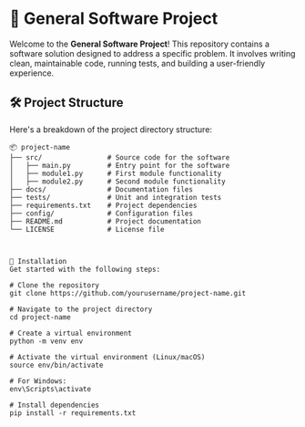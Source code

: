 # 🚀 General Software Project

Welcome to the **General Software Project**! This repository contains a software solution designed to address a specific problem. It involves writing clean, maintainable code, running tests, and building a user-friendly experience.

## 🛠️ Project Structure
Here's a breakdown of the project directory structure:

```
📦 project-name
├── src/                # Source code for the software
│   ├── main.py         # Entry point for the software
│   ├── module1.py      # First module functionality
│   ├── module2.py      # Second module functionality
├── docs/               # Documentation files
├── tests/              # Unit and integration tests
├── requirements.txt    # Project dependencies
├── config/             # Configuration files
├── README.md           # Project documentation
└── LICENSE             # License file



🚀 Installation
Get started with the following steps:

# Clone the repository
git clone https://github.com/yourusername/project-name.git

# Navigate to the project directory
cd project-name

# Create a virtual environment
python -m venv env

# Activate the virtual environment (Linux/macOS)
source env/bin/activate

# For Windows:
env\Scripts\activate

# Install dependencies
pip install -r requirements.txt
